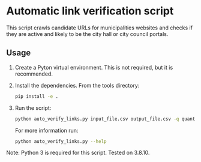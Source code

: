 # Automatic link verification script

This script crawls candidate URLs for municipalities websites and
checks if they are active and likely to be the city hall or
city council portals.

## Usage

1. Create a Pyton virtual environment. This is not required, but it is
   recommended.
2. Install the dependencies. From the tools directory:
   ```bash
   pip install -e .
   ```
3. Run the script:
   ```bash
   python auto_verify_links.py input_file.csv output_file.csv -q quantity -p processes
   ```
   
   For more information run:
   ```bash
   python auto_verify_links.py --help
   ```

Note: Python 3 is required for this script. Tested on 3.8.10.
